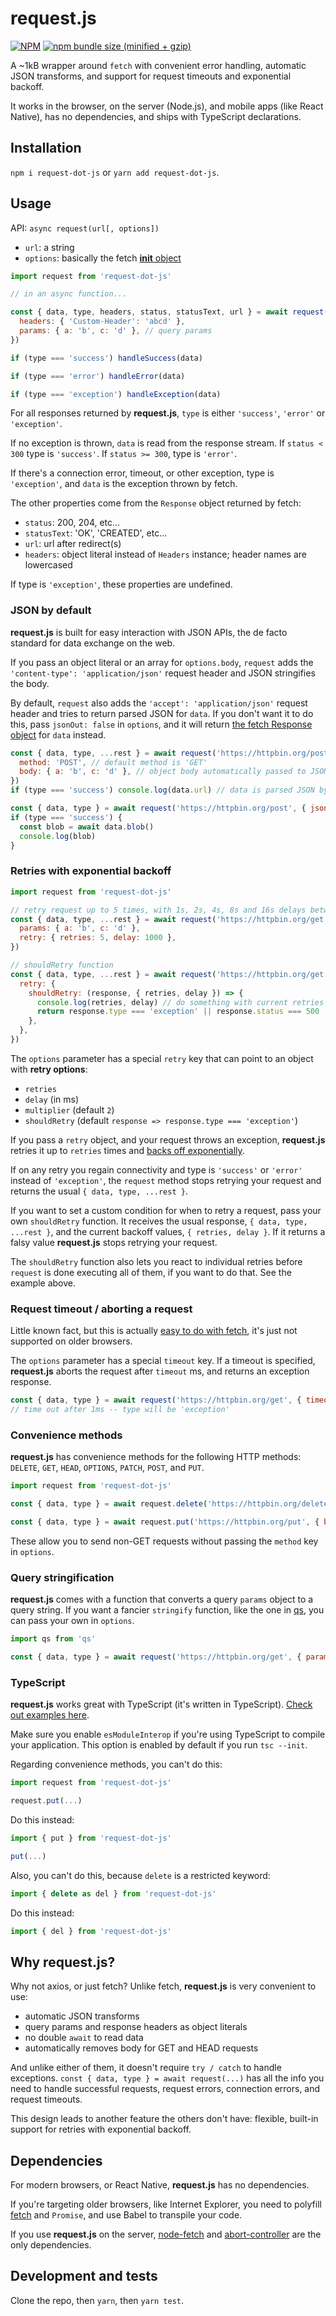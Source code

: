 # request.js

[![NPM](https://img.shields.io/npm/v/request-dot-js.svg)](https://www.npmjs.com/package/request-dot-js)
[![npm bundle size (minified + gzip)](https://img.shields.io/bundlephobia/minzip/request-dot-js.svg)](https://www.npmjs.com/package/request-dot-js)

A ~1kB wrapper around `fetch` with convenient error handling, automatic JSON transforms, and support for request timeouts and exponential backoff.

It works in the browser, on the server (Node.js), and mobile apps (like React Native), has no dependencies, and ships with TypeScript declarations.

## Installation

`npm i request-dot-js` or `yarn add request-dot-js`.

## Usage

API: `async request(url[, options])`

- `url`: a string
- `options`: basically the fetch [**init** object](https://developer.mozilla.org/en-US/docs/Web/API/WindowOrWorkerGlobalScope/fetch#Syntax)

```js
import request from 'request-dot-js'

// in an async function...

const { data, type, headers, status, statusText, url } = await request('https://httpbin.org/get', {
  headers: { 'Custom-Header': 'abcd' },
  params: { a: 'b', c: 'd' }, // query params
})

if (type === 'success') handleSuccess(data)

if (type === 'error') handleError(data)

if (type === 'exception') handleException(data)
```

For all responses returned by **request.js**, `type` is either `'success'`, `'error'` or `'exception'`.

If no exception is thrown, `data` is read from the response stream. If `status < 300` type is `'success'`. If `status >= 300`, type is `'error'`.

If there's a connection error, timeout, or other exception, type is `'exception'`, and `data` is the exception thrown by fetch.

The other properties come from the `Response` object returned by fetch:

- `status`: 200, 204, etc...
- `statusText`: 'OK', 'CREATED', etc...
- `url`: url after redirect(s)
- `headers`: object literal instead of `Headers` instance; header names are lowercased

If type is `'exception'`, these properties are undefined.

### JSON by default

**request.js** is built for easy interaction with JSON APIs, the de facto standard for data exchange on the web.

If you pass an object literal or an array for `options.body`, `request` adds the `'content-type': 'application/json'` request header and JSON stringifies the body.

By default, `request` also adds the `'accept': 'application/json'` request header and tries to return parsed JSON for `data`. If you don't want it to do this, pass `jsonOut: false` in `options`, and it will return [the fetch Response object](https://developer.mozilla.org/en-US/docs/Web/API/Response) for `data` instead.

```js
const { data, type, ...rest } = await request('https://httpbin.org/post', {
  method: 'POST', // default method is 'GET'
  body: { a: 'b', c: 'd' }, // object body automatically passed to JSON.stringify
})
if (type === 'success') console.log(data.url) // data is parsed JSON by default
```

```js
const { data, type } = await request('https://httpbin.org/post', { jsonOut: false })
if (type === 'success') {
  const blob = await data.blob()
  console.log(blob)
}
```

### Retries with exponential backoff

```js
import request from 'request-dot-js'

// retry request up to 5 times, with 1s, 2s, 4s, 8s and 16s delays between retries
const { data, type, ...rest } = await request('https://httpbin.org/get', {
  params: { a: 'b', c: 'd' },
  retry: { retries: 5, delay: 1000 },
})

// shouldRetry function
const { data, type, ...rest } = await request('https://httpbin.org/get', {
  retry: {
    shouldRetry: (response, { retries, delay }) => {
      console.log(retries, delay) // do something with current retries and delay if you want
      return response.type === 'exception' || response.status === 500
    },
  },
})
```

The `options` parameter has a special `retry` key that can point to an object with **retry options**:

- `retries`
- `delay` (in ms)
- `multiplier` (default `2`)
- `shouldRetry` (default `response => response.type === 'exception'`)

If you pass a `retry` object, and your request throws an exception, **request.js** retries it up to `retries` times and [backs off exponentially](https://en.wikipedia.org/wiki/Exponential_backoff).

If on any retry you regain connectivity and type is `'success'` or `'error'` instead of `'exception'`, the `request` method stops retrying your request and returns the usual `{ data, type, ...rest }`.

If you want to set a custom condition for when to retry a request, pass your own `shouldRetry` function. It receives the usual response, `{ data, type, ...rest }`, and the current backoff values, `{ retries, delay }`. If it returns a falsy value **request.js** stops retrying your request.

The `shouldRetry` function also lets you react to individual retries before `request` is done executing all of them, if you want to do that. See the example above.

### Request timeout / aborting a request

Little known fact, but this is actually [easy to do with fetch](https://developer.mozilla.org/en-US/docs/Web/API/AbortController), it's just not supported on older browsers.

The `options` parameter has a special `timeout` key. If a timeout is specified, **request.js** aborts the request after `timeout` ms, and returns an exception response.

```js
const { data, type } = await request('https://httpbin.org/get', { timeout: 1 })
// time out after 1ms -- type will be 'exception'
```

### Convenience methods

**request.js** has convenience methods for the following HTTP methods: `DELETE`, `GET`, `HEAD`, `OPTIONS`, `PATCH`, `POST`, and `PUT`.

```js
import request from 'request-dot-js'

const { data, type } = await request.delete('https://httpbin.org/delete')

const { data, type } = await request.put('https://httpbin.org/put', { body: { a: 'b' } })
```

These allow you to send non-GET requests without passing the `method` key in `options`.

### Query stringification

**request.js** comes with a function that converts a query `params` object to a query string. If you want a fancier `stringify` function, like the one in [qs](https://github.com/ljharb/qs), you can pass your own in `options`.

```js
import qs from 'qs'

const { data, type } = await request('https://httpbin.org/get', { params: { a: 'b' }, stringify: qs.stringify })
```

### TypeScript

**request.js** works great with TypeScript (it's written in TypeScript). [Check out examples here](https://github.com/fortana-co/request.js/blob/master/test.ts).

Make sure you enable `esModuleInterop` if you're using TypeScript to compile your application. This option is enabled by default if you run `tsc --init`.

Regarding convenience methods, you can't do this:

```ts
import request from 'request-dot-js'

request.put(...)
```

Do this instead:

```ts
import { put } from 'request-dot-js'

put(...)
```

Also, you can't do this, because `delete` is a restricted keyword:

```ts
import { delete as del } from 'request-dot-js'
```

Do this instead:

```ts
import { del } from 'request-dot-js'
```

## Why request.js?

Why not axios, or just fetch? Unlike fetch, **request.js** is very convenient to use:

- automatic JSON transforms
- query params and response headers as object literals
- no double `await` to read data
- automatically removes body for GET and HEAD requests

And unlike either of them, it doesn't require `try / catch` to handle exceptions. `const { data, type } = await request(...)` has all the info you need to handle successful requests, request errors, connection errors, and request timeouts.

This design leads to another feature the others don't have: flexible, built-in support for retries with exponential backoff.

## Dependencies

For modern browsers, or React Native, **request.js** has no dependencies.

If you're targeting older browsers, like Internet Explorer, you need to polyfill [fetch](https://github.com/github/fetch) and `Promise`, and use Babel to transpile your code.

If you use **request.js** on the server, [node-fetch](https://github.com/bitinn/node-fetch) and [abort-controller](https://github.com/mysticatea/abort-controller) are the only dependencies.

## Development and tests

Clone the repo, then `yarn`, then `yarn test`.
